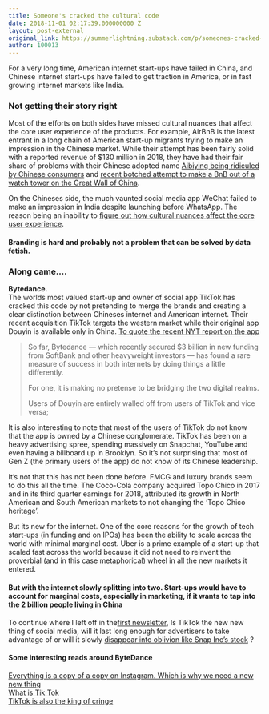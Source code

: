 ```yaml
---
title: Someone's cracked the cultural code
date: 2018-11-01 02:17:39.000000000 Z
layout: post-external
original_link: https://summerlightning.substack.com/p/someones-cracked-the-cultural-code
author: 100013
---
```


For a very long time, American internet start-ups have failed in China, and Chinese internet start-ups have failed to get traction in America, or in fast growing internet markets like India.

### Not getting their story right

Most of the efforts on both sides have missed cultural nuances that affect the core user experience of the products. For example, AirBnB is the latest entrant in a long chain of American start-up migrants trying to make an impression in the Chinese market. While their attempt has been fairly solid with a reported revenue of $130 million in 2018, they have had their fair share of problems with their Chinese adopted name [Aibiying being ridiculed by Chinese consumers](https://qz.com/939253/chinas-consumers-hate-airbnbs-new-chinese-name-so-much-that-they-are-brainstorming-a-new-one/) and [recent botched attempt to make a BnB out of a watch tower on the Great Wall of China](https://www.wired.com/story/airbnb-china-market/).

On the Chineses side, the much vaunted social media app WeChat failed to make an impression in India despite launching before WhatsApp. The reason being an inability to [figure out how cultural nuances affect the core user experience](https://factordaily.com/how-wechat-faded-into-the-silence-in-india/).

#### Branding is hard and probably not a problem that can be solved by data fetish. 

### Along came….

**Bytedance.**  
The worlds most valued start-up and owner of social app TikTok has cracked this code by not pretending to merge the brands and creating a clear distinction between Chineses internet and American internet. Their recent acquisition TikTok targets the western market while their original app Douyin is available only in China. [To quote the recent NYT report on the app](https://www.nytimes.com/2018/10/29/technology/bytedance-app-funding-china.html)

> So far, Bytedance — which recently secured $3 billion in new funding from SoftBank and other heavyweight investors — has found a rare measure of success in both internets by doing things a little differently.
> 
> For one, it is making no pretense to be bridging the two digital realms.
> 
> Users of Douyin are entirely walled off from users of TikTok and vice versa;

It is also interesting to note that most of the users of TikTok do not know that the app is owned by a Chinese conglomerate. TikTok has been on a heavy advertising spree, spending massively on Snapchat, YouTube and even having a billboard up in Brooklyn. So it’s not surprising that most of Gen Z (the primary users of the app) do not know of its Chinese leadership.

It’s not that this has not been done before. FMCG and luxury brands seem to do this all the time. The Coco-Cola company acquired Topo Chico in 2017 and in its third quarter earnings for 2018, attributed its growth in North American and South American markets to not changing the ‘Topo Chico heritage’.

But its new for the internet. One of the core reasons for the growth of tech start-ups (in funding and on IPOs) has been the ability to scale across the world with minimal marginal cost. Uber is a prime example of a start-up that scaled fast across the world because it did not need to reinvent the proverbial (and in this case metaphorical) wheel in all the new markets it entered.

#### But with the internet slowly splitting into two. Start-ups would have to account for marginal costs, especially in marketing, if it wants to tap into the 2 billion people living in China 

To continue where I left off in the[first newsletter](https://prospecttheory.substack.com/p/coming-soon), Is TikTok the new new thing of social media, will it last long enough for advertisers to take advantage of or will it slowly [disappear into oblivion like Snap Inc’s stock](https://www.fool.com/investing/2018/10/29/is-it-time-to-give-up-on-snap-inc-stock.aspx) ?

#### Some interesting reads around ByteDance

[Everything is a copy of a copy on Instagram. Which is why we need a new new thing](https://qz.com/quartzy/1349585/you-are-not-original-or-creative-on-instagram/)  
[What is Tik Tok](https://www.theatlantic.com/technology/archive/2018/10/what-tiktok-is-cringey-and-thats-fine/573871/)  
[TikTok is also the king of cringe](https://prospecttheory.substack.com/p/coming-soon)

